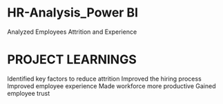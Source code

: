 # HR-Analysis_Power BI 
Analyzed Employees Attrition and Experience

# PROJECT LEARNINGS
Identified key factors to reduce attrition
Improved the hiring process
Improved employee experience
Made workforce more productive
Gained employee trust

